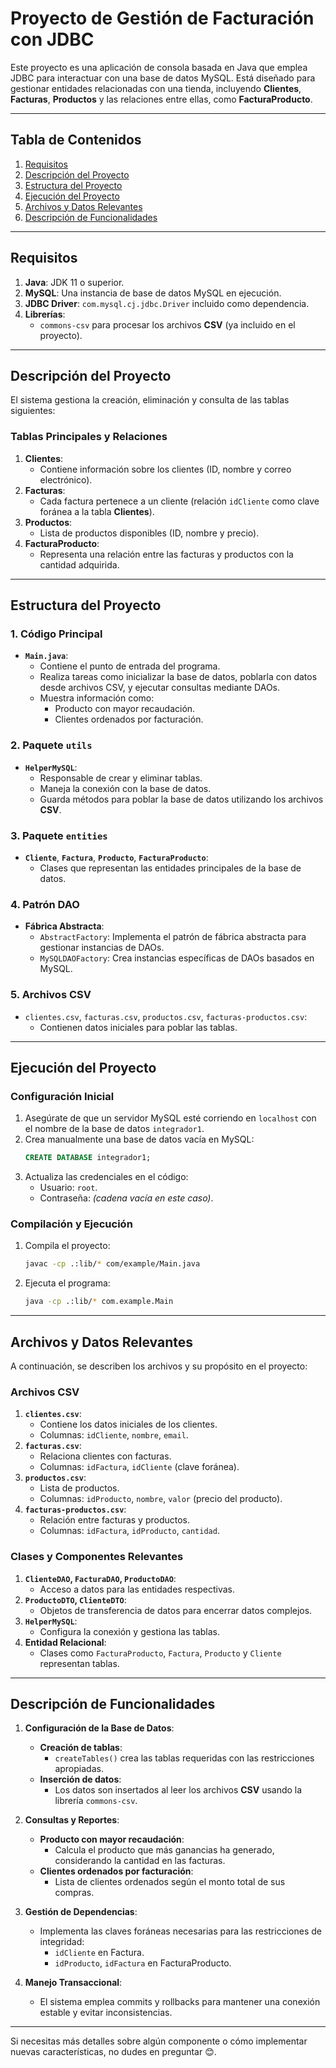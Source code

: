 # Proyecto de Gestión de Facturación con JDBC

Este proyecto es una aplicación de consola basada en Java que emplea JDBC para interactuar con una base de datos MySQL. Está diseñado para gestionar entidades relacionadas con una tienda, incluyendo **Clientes**, **Facturas**, **Productos** y las relaciones entre ellas, como **FacturaProducto**.

---

## Tabla de Contenidos
1. [Requisitos](#requisitos)
2. [Descripción del Proyecto](#descripción-del-proyecto)
3. [Estructura del Proyecto](#estructura-del-proyecto)
4. [Ejecución del Proyecto](#ejecución-del-proyecto)
5. [Archivos y Datos Relevantes](#archivos-y-datos-relevantes)
6. [Descripción de Funcionalidades](#descripción-de-funcionalidades)

---

## Requisitos

1. **Java**: JDK 11 o superior.
2. **MySQL**: Una instancia de base de datos MySQL en ejecución.
3. **JDBC Driver**: `com.mysql.cj.jdbc.Driver` incluido como dependencia.
4. **Librerías**:
    - `commons-csv` para procesar los archivos **CSV** (ya incluido en el proyecto).

---

## Descripción del Proyecto

El sistema gestiona la creación, eliminación y consulta de las tablas siguientes:

### Tablas Principales y Relaciones
1. **Clientes**:
    - Contiene información sobre los clientes (ID, nombre y correo electrónico).
2. **Facturas**:
    - Cada factura pertenece a un cliente (relación `idCliente` como clave foránea a la tabla **Clientes**).
3. **Productos**:
    - Lista de productos disponibles (ID, nombre y precio).
4. **FacturaProducto**:
    - Representa una relación entre las facturas y productos con la cantidad adquirida.

---

## Estructura del Proyecto

### 1. **Código Principal**
- **`Main.java`**:
    - Contiene el punto de entrada del programa.
    - Realiza tareas como inicializar la base de datos, poblarla con datos desde archivos CSV, y ejecutar consultas mediante DAOs.
    - Muestra información como:
        - Producto con mayor recaudación.
        - Clientes ordenados por facturación.

### 2. **Paquete `utils`**
- **`HelperMySQL`**:
    - Responsable de crear y eliminar tablas.
    - Maneja la conexión con la base de datos.
    - Guarda métodos para poblar la base de datos utilizando los archivos **CSV**.

### 3. **Paquete `entities`**
- **`Cliente`**, **`Factura`**, **`Producto`**, **`FacturaProducto`**:
    - Clases que representan las entidades principales de la base de datos.

### 4. **Patrón DAO**
- **Fábrica Abstracta**:
    - `AbstractFactory`: Implementa el patrón de fábrica abstracta para gestionar instancias de DAOs.
    - `MySQLDAOFactory`: Crea instancias específicas de DAOs basados en MySQL.

### 5. **Archivos CSV**
- `clientes.csv`, `facturas.csv`, `productos.csv`, `facturas-productos.csv`:
    - Contienen datos iniciales para poblar las tablas.

---

## Ejecución del Proyecto

### Configuración Inicial
1. Asegúrate de que un servidor MySQL esté corriendo en `localhost` con el nombre de la base de datos `integrador1`.
2. Crea manualmente una base de datos vacía en MySQL:
   ```sql
   CREATE DATABASE integrador1;
   ```
3. Actualiza las credenciales en el código:
    - Usuario: `root`.
    - Contraseña: *(cadena vacía en este caso)*.

### Compilación y Ejecución
1. Compila el proyecto:
   ```bash
   javac -cp .:lib/* com/example/Main.java
   ```
2. Ejecuta el programa:
   ```bash
   java -cp .:lib/* com.example.Main
   ```

---

## Archivos y Datos Relevantes

A continuación, se describen los archivos y su propósito en el proyecto:

### **Archivos CSV**
1. **`clientes.csv`**:
    - Contiene los datos iniciales de los clientes.
    - Columnas: `idCliente`, `nombre`, `email`.
2. **`facturas.csv`**:
    - Relaciona clientes con facturas.
    - Columnas: `idFactura`, `idCliente` (clave foránea).
3. **`productos.csv`**:
    - Lista de productos.
    - Columnas: `idProducto`, `nombre`, `valor` (precio del producto).
4. **`facturas-productos.csv`**:
    - Relación entre facturas y productos.
    - Columnas: `idFactura`, `idProducto`, `cantidad`.

### **Clases y Componentes Relevantes**
1. **`ClienteDAO`, `FacturaDAO`, `ProductoDAO`**:
    - Acceso a datos para las entidades respectivas.
2. **`ProductoDTO`, `ClienteDTO`**:
    - Objetos de transferencia de datos para encerrar datos complejos.
3. **`HelperMySQL`**:
    - Configura la conexión y gestiona las tablas.
4. **Entidad Relacional**:
    - Clases como `FacturaProducto`, `Factura`, `Producto` y `Cliente` representan tablas.

---

## Descripción de Funcionalidades

1. **Configuración de la Base de Datos**:
    - **Creación de tablas**:
        - `createTables()` crea las tablas requeridas con las restricciones apropiadas.
    - **Inserción de datos**:
        - Los datos son insertados al leer los archivos **CSV** usando la librería `commons-csv`.

2. **Consultas y Reportes**:
    - **Producto con mayor recaudación**:
        - Calcula el producto que más ganancias ha generado, considerando la cantidad en las facturas.
    - **Clientes ordenados por facturación**:
        - Lista de clientes ordenados según el monto total de sus compras.

3. **Gestión de Dependencias**:
    - Implementa las claves foráneas necesarias para las restricciones de integridad:
        - `idCliente` en Factura.
        - `idProducto`, `idFactura` en FacturaProducto.

4. **Manejo Transaccional**:
    - El sistema emplea commits y rollbacks para mantener una conexión estable y evitar inconsistencias.

---

Si necesitas más detalles sobre algún componente o cómo implementar nuevas características, no dudes en preguntar 😊.